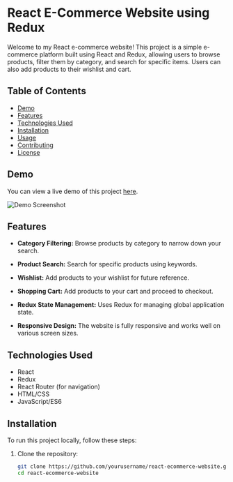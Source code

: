 # React E-Commerce Website using Redux

Welcome to my React e-commerce website! This project is a simple e-commerce platform built using React and Redux, allowing users to browse products, filter them by category, and search for specific items. Users can also add products to their wishlist and cart.

## Table of Contents

- [Demo](#demo)
- [Features](#features)
- [Technologies Used](#technologies-used)
- [Installation](#installation)
- [Usage](#usage)
- [Contributing](#contributing)
- [License](#license)

## Demo

You can view a live demo of this project [here](#).

![Demo Screenshot](demo-screenshot.png)

## Features

- **Category Filtering:** Browse products by category to narrow down your search.

- **Product Search:** Search for specific products using keywords.

- **Wishlist:** Add products to your wishlist for future reference.

- **Shopping Cart:** Add products to your cart and proceed to checkout.

- **Redux State Management:** Uses Redux for managing global application state.

- **Responsive Design:** The website is fully responsive and works well on various screen sizes.

## Technologies Used

- React
- Redux
- React Router (for navigation)
- HTML/CSS
- JavaScript/ES6

## Installation

To run this project locally, follow these steps:

1. Clone the repository:

   ```bash
   git clone https://github.com/yourusername/react-ecommerce-website.git
   cd react-ecommerce-website
